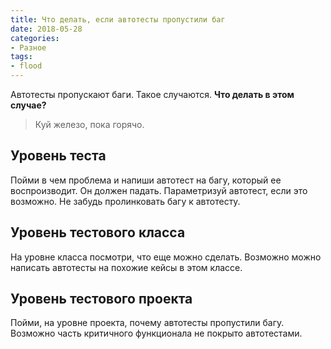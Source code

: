 ```yaml
---
title: Что делать, если автотесты пропустили баг
date: 2018-05-28
categories:
- Разное
tags:
- flood
---
```

Автотесты пропускают баги. Такое случаются. 
**Что делать в этом случае?**

>Куй железо, пока горячо.

## Уровень теста
Пойми в чем проблема и напиши автотест на багу, который ее воспроизводит. Он должен падать. Параметризуй автотест, если это возможно. Не забудь пролинковать багу к автотесту.

## Уровень тестового класса
На уровне класса посмотри, что еще можно сделать. Возможно можно написать автотесты на похожие кейсы в этом классе. 

## Уровень тестового проекта
Пойми, на уровне проекта, почему автотесты пропустили багу. Возможно часть критичного функционала не покрыто автотестами.






 



